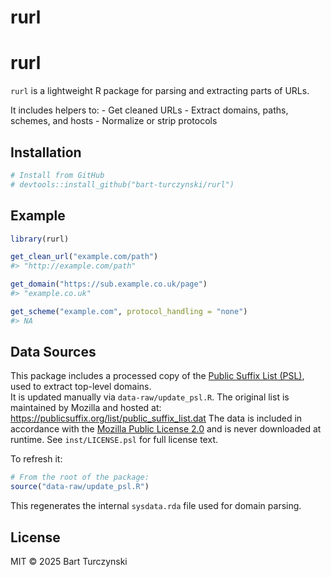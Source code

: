 rurl
================

# rurl

`rurl` is a lightweight R package for parsing and extracting parts of
URLs.

It includes helpers to: - Get cleaned URLs - Extract domains, paths,
schemes, and hosts - Normalize or strip protocols

## Installation

``` r
# Install from GitHub
# devtools::install_github("bart-turczynski/rurl")
```

## Example

``` r
library(rurl)

get_clean_url("example.com/path")
#> "http://example.com/path"

get_domain("https://sub.example.co.uk/page")
#> "example.co.uk"

get_scheme("example.com", protocol_handling = "none")
#> NA
```

## Data Sources

This package includes a processed copy of the [Public Suffix List
(PSL)](https://publicsuffix.org/), used to extract top-level domains.  
It is updated manually via `data-raw/update_psl.R`. The original list is
maintained by Mozilla and hosted at:
<https://publicsuffix.org/list/public_suffix_list.dat> The data is
included in accordance with the [Mozilla Public License
2.0](https://github.com/publicsuffix/list/blob/main/LICENSE) and is
never downloaded at runtime. See `inst/LICENSE.psl` for full license
text.

To refresh it:

``` r
# From the root of the package:
source("data-raw/update_psl.R")
```

This regenerates the internal `sysdata.rda` file used for domain
parsing.

## License

MIT © 2025 Bart Turczynski
